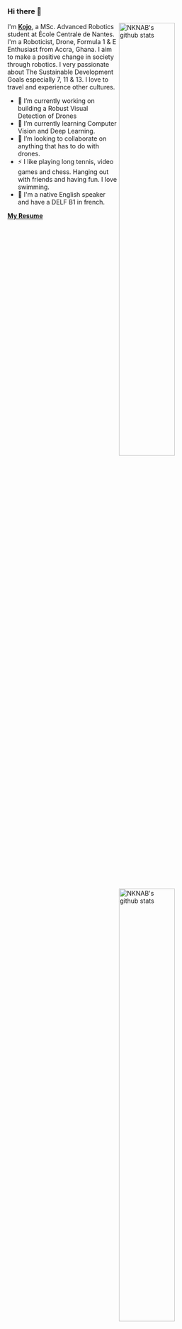 ### Hi there 👋

<img align="right" alt="NKNAB's github stats" width="50%" src="https://github-readme-stats.vercel.app/api?username=nknab&show_icons=true&theme=vue-dark&show_owner=true&count_private=true">

<img align="right" alt="NKNAB's github stats" width="50%" src="https://github-readme-stats.vercel.app/api/top-langs/?username=nknab&layout=compact&count_private=true">

I'm [**Kojo**](https://nknab.com), a MSc. Advanced Robotics student at École Centrale de Nantes. I'm a Roboticist, Drone, Formula 1 & E Enthusiast from Accra, Ghana. I aim to make a positive change in society through robotics. I very passionate about The Sustainable Development Goals especially 7, 11 & 13. I love to travel and experience other cultures.



- 🔭 I’m currently working on building a Robust Visual Detection of Drones
- 🌱 I’m currently learning Computer Vision and Deep Learning.
- 👯 I’m looking to collaborate on anything that has to do with drones.
- ⚡ I like playing long tennis, video games and chess. Hanging out with friends and having fun. I love swimming.
- 💬 I'm a native English speaker and have a DELF B1 in french.

[**My Resume**](https://secureservercdn.net/198.71.233.106/1zm.31c.myftpupload.com/wp-content/uploads/2020/08/nknab-en_fr-CV-1.1.1b-au.pdf)


<!--
**nknab/nknab** is a ✨ _special_ ✨ repository because its `README.md` (this file) appears on your GitHub profile.

Here are some ideas to get you started:

- 🔭 I’m currently working on
- 🌱 I’m currently learning ...
- 👯 I’m looking to collaborate on ...
- 🤔 I’m looking for help with ...
- 💬 Ask me about ...
- 📫 How to reach me: ...
- 😄 Pronouns: ...
- ⚡ Fun fact: ...
-->
